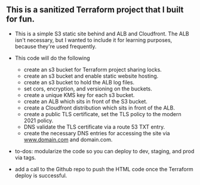## This is a sanitized Terraform project that I built for fun.

- This is a simple S3 static site behind and ALB and Cloudfront. The ALB isn't necessary, but I wanted to include it for learning purposes, because they're used frequently.

- This code will do the following
  - create an s3 bucket for Terraform project sharing locks.
  - create an s3 bucket and enable static website hosting.
  - create an s3 bucket to hold the ALB log files.
  - set cors, encryption, and versioning on the buckets.
  - create a unique KMS key for each s3 bucket.
  - create an ALB which sits in front of the S3 bucket.
  - create a Cloudfront distribution which sits in front of the ALB.
  - create a public TLS certificate, set the TLS policy to the modern 2021 policy.
  - DNS validate the TLS certificate via a route 53 TXT entry.
  - create the necessary DNS entries for accessing the site via www.domain.com and domain.com.

 - to-dos: modularize the code so you can deploy to dev, staging, and prod via tags.
 - add a call to the Github repo to push the HTML code once the Terraform deploy is successful.
 